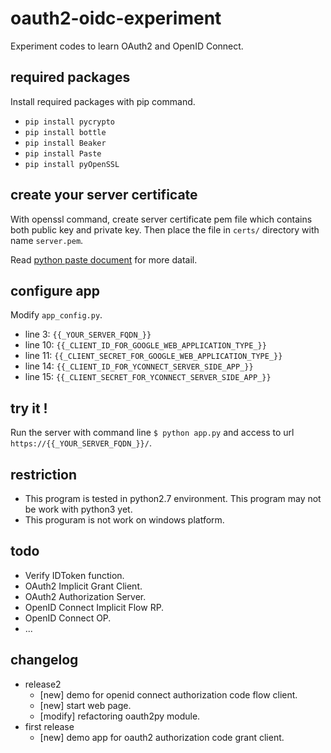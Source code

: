 oauth2-oidc-experiment
======================

Experiment codes to learn OAuth2 and OpenID Connect.


## required packages

Install required packages with pip command.

  * `pip install pycrypto`
  * `pip install bottle`
  * `pip install Beaker`
  * `pip install Paste`
  * `pip install pyOpenSSL`

## create your server certificate

With openssl command, create server certificate pem file which contains
both public key and private key. Then place the file in `certs/` directory
with name `server.pem`.

Read [python paste document](http://pythonpaste.org/modules/httpserver.html)
for more datail.


## configure app

Modify `app_config.py`.

  * line 3: `{{_YOUR_SERVER_FQDN_}}`
  * line 10: `{{_CLIENT_ID_FOR_GOOGLE_WEB_APPLICATION_TYPE_}}`
  * line 11: `{{_CLIENT_SECRET_FOR_GOOGLE_WEB_APPLICATION_TYPE_}}`
  * line 14: `{{_CLIENT_ID_FOR_YCONNECT_SERVER_SIDE_APP_}}`
  * line 15: `{{_CLIENT_SECRET_FOR_YCONNECT_SERVER_SIDE_APP_}}`

## try it !

Run the server with command line `$ python app.py` and access to url
`https://{{_YOUR_SERVER_FQDN_}}/`.

## restriction

  * This program is tested in python2.7 environment. 
    This program may not be work with python3 yet.
  * This proguram is not work on windows platform.

## todo

  * Verify IDToken function.
  * OAuth2 Implicit Grant Client.
  * OAuth2 Authorization Server.
  * OpenID Connect Implicit Flow RP.
  * OpenID Connect OP.
  * ...

## changelog

  * release2
    * [new] demo for openid connect authorization code flow client.
    * [new] start web page.
    * [modify] refactoring oauth2py module.
  * first release
    * [new] demo app for oauth2 authorization code grant client.
